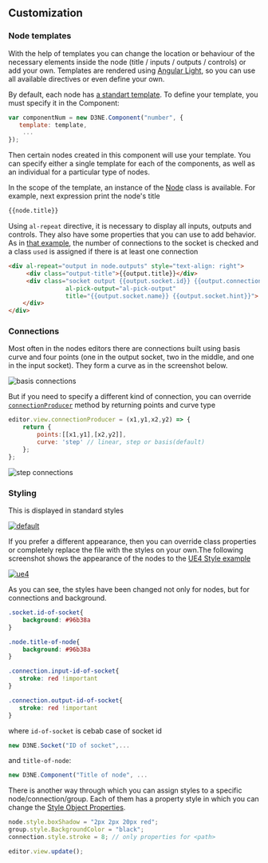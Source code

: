 Customization
-

### Node templates

With the help of templates you can change the location or behaviour of the necessary elements inside the node (title / inputs / outputs / controls) or add your own. Templates are rendered using [Angular Light](http://angularlight.org/), so you can use all available directives or even define your own.

By default, each node has [a standart template](https://github.com/Ni55aN/D3-Node-Editor/blob/master/src/templates/node.pug). To define your template, you must specify it in the Component:
```js
var componentNum = new D3NE.Component("number", {
   template: template,
    ...
});
```
Then certain nodes created in this component will use your template. You can specify either a single template for each of the components, as well as an individual for a particular type of nodes.

In the scope of the template, an instance of the [Node](https://github.com/Ni55aN/D3-Node-Editor/blob/master/src/node.js) class is available. For example, next expression print the node's title
```html
{{node.title}}
```
Using `al-repeat` directive, it is necessary to display all inputs, outputs and controls. They also have some properties that you can use to add behavior. As in [that example](https://codepen.io/Ni55aN/pen/xPKegM), the number of connections to the socket is checked and a class `used` is assigned if there is at least one connection

```html
<div al-repeat="output in node.outputs" style="text-align: right">
     <div class="output-title">{{output.title}}</div>
     <div class="socket output {{output.socket.id}} {{output.connections.length>0?'used':''}}" 
                al-pick-output="al-pick-output"
                title="{{output.socket.name}} {{output.socket.hint}}">
    </div>
</div>
```
### Connections

Most often in the nodes editors there are connections built using basis curve and four points (one in the output socket, two in the middle, and one in the input socket). They form a curve as in the screenshot below.

![basis connections](https://image.ibb.co/kt1k5m/2017_10_28_12_43_35.png)

But if you need to specify a different kind of connection, you can override [`connectionProducer`](https://github.com/Ni55aN/D3-Node-Editor/blob/d2a7fcb873255871fa336cfd28df515364759a08/src/editorview.js#L98) method by returning points and curve type
```js
editor.view.connectionProducer = (x1,y1,x2,y2) => {
    return {
        points:[[x1,y1],[x2,y2]],
        curve: 'step' // linear, step or basis(default)
    };
};
```
![step connections](https://image.ibb.co/cQZV5m/2017_10_28_12_37_46.png)
### Styling

This is displayed in standard styles

[![default](https://user-images.githubusercontent.com/8259641/31309345-974fc73e-ab8d-11e7-829e-45140a238801.png)](https://user-images.githubusercontent.com/8259641/31309345-974fc73e-ab8d-11e7-829e-45140a238801.png) 

If you prefer a different appearance, then you can override class properties or completely replace the file with the styles on your own.The following screenshot shows the appearance of the nodes to the [UE4 Style example](https://codepen.io/Ni55aN/pen/xPKegM)

 [![ue4](https://user-images.githubusercontent.com/8259641/29428653-a20caf4e-8396-11e7-8c2b-4f247a2d7738.png)](https://user-images.githubusercontent.com/8259641/29428653-a20caf4e-8396-11e7-8c2b-4f247a2d7738.png)

As you can see, the styles have been changed not only for nodes, but for connections and background.

```css
.socket.id-of-socket{
    background: #96b38a
}

.node.title-of-node{
    background: #96b38a
}

.connection.input-id-of-socket{
   stroke: red !important
}

.connection.output-id-of-socket{
   stroke: red !important
}
```
where `id-of-socket` is cebab case of socket id
```js
new D3NE.Socket("ID of socket",...
```
and `title-of-node`:
```js
new D3NE.Component("Title of node", ...
```

There is another way through which you can assign styles to a specific node/connection/group. Each of them has a property style in which you can change the [Style Object Properties](https://www.w3schools.com/jsref/dom_obj_style.asp).
```js
node.style.boxShadow = "2px 2px 20px red";
group.style.BackgroundColor = "black";
connection.style.stroke = 8; // only properties for <path> 

editor.view.update();
```
